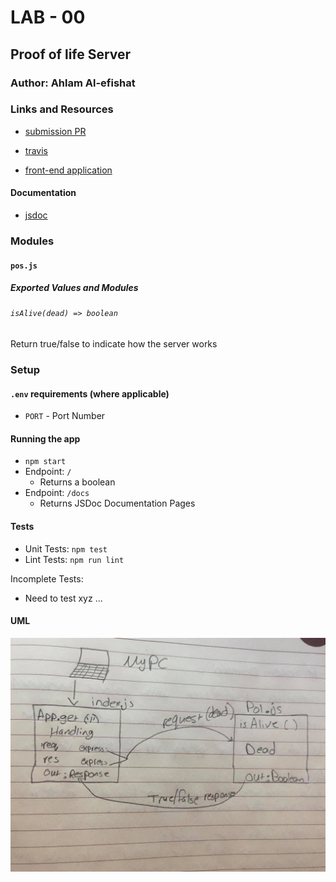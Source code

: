 
# LAB - 00

## Proof of life Server

### Author: Ahlam Al-efishat

### Links and Resources

- [submission PR](https://github.com/AhlamAlefishat-401-advanced-javascript/lab-00/pull/1)
- [travis](https://travis-ci.com/github/AhlamAlefishat-401-advanced-javascript/lab-00)

- [front-end application](https://ahlamlab-00.herokuapp.com/)
#### Documentation
- [jsdoc](https://ahlamlab-00.herokuapp.com/docs/)

### Modules
#### `pos.js`
##### Exported Values and Modules
###### `isAlive(dead) => boolean`
Return true/false to indicate how the server works


### Setup
#### `.env` requirements (where applicable)
- `PORT` - Port Number

#### Running the app 
- `npm start`
- Endpoint: `/`
  - Returns a boolean
- Endpoint: `/docs`
  - Returns JSDoc Documentation Pages
#### Tests
- Unit Tests: `npm test`
- Lint Tests: `npm run lint`

Incomplete Tests:


- Need to test xyz ...


#### UML
![UML Diagram](lab-00.jpg)
